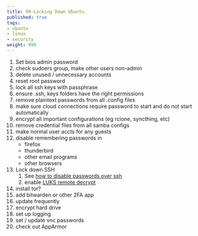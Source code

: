 ```yaml
---
title: 99-Locking Down Ubuntu
published: true
tags:
- ubuntu
- linux
- security
weight: 999
---
```


1. Set bios admin password
1. check sudoers group, make other users non-admin
1. delete unused / unnecessary accounts
1. reset root password
1. lock all ssh keys with passphrase
1. ensure .ssh, keys folders have the right permissions
1. remove plaintext passwords from all .config files
1. make sure cloud connections require password to start and do not start automatically
1. encrypt all important configurations (eg rclone, syncthing, etc)
1. remove credential files from all samba configs
1. make normal user accts for any guests
1. disable remembering passwords in
    * firefox
    * thunderbird
    * other email programs
    * other browsers
1. Lock down SSH
    1. See [how to disable passwords over ssh](/notebook/ssh/disable-password-ssh/)
    1. enable [LUKS remote decrypt](/notebook/ssh/remote-hd-unlock.md)
1. install tor?
1. add bitwarden or other 2FA app
1. update frequently
1. encrypt hard drive
1. set up logging
1. set / update vnc passwords
1. check out AppArmor